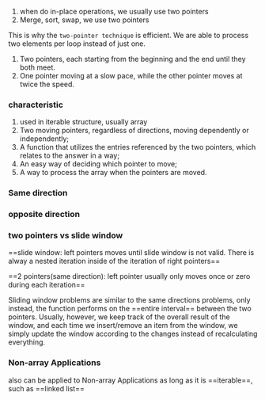 1. when do in-place operations, we usually use two pointers
2. Merge, sort, swap, we use two pointers

This is why the `two-pointer technique` is efficient. We are able to process two elements per loop instead of just one.

1. Two pointers, each starting from the beginning and the end until they both meet.
2. One pointer moving at a slow pace, while the other pointer moves at twice the speed.

### characteristic 

1. used in iterable structure, usually array
2. Two moving pointers, regardless of directions, moving dependently or independently;
3. A function that utilizes the entries referenced by the two pointers, which relates to the answer in a way;
4. An easy way of deciding which pointer to move;
5. A way to process the array when the pointers are moved.

### Same direction 

### opposite direction

### two pointers vs slide window

==slide window: left pointers moves until slide window is not valid. There is alway a nested iteration inside of the iteration of right pointers==

==2 pointers(same direction): left pointer usually only moves once or zero during each iteration==

Sliding window problems are similar to the same directions problems, only instead, the function performs on the ==entire interval== between the two pointers. Usually, however, we keep track of the overall result of the window, and each time we insert/remove an item from the window, we simply update the window according to the changes instead of recalculating everything.

### Non-array Applications

also can be applied to Non-array Applications as long as it is ==iterable==, such as ==linked list==